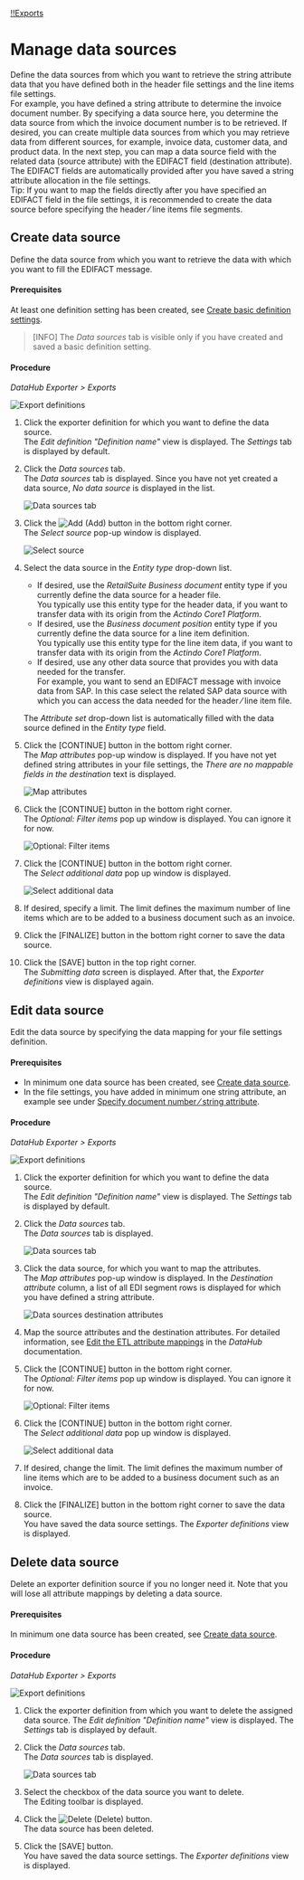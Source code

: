 [!!Exports](../UserInterface/01_Exports.md)

# Manage data sources
Define the data sources from which you want to retrieve the string attribute data that you have defined both in the header file settings and the line items file settings.   
For example, you have defined a string attribute to determine the invoice document number. By specifying a data source here, you determine the data source from which the invoice document number is to be retrieved. 
If desired, you can create multiple data sources from which you may retrieve data from different sources, for example, invoice data, customer data, and product data. In the next step, you can map a data source field with the related data (source attribute) with the EDIFACT field (destination attribute). The EDIFACT fields are automatically provided after you have saved a string attribute allocation in the file settings.   
Tip: If you want to map the fields directly after you have specified an EDIFACT field in the file settings, it is recommended to create the data source before specifying the header &frasl; line items file segments.

## Create data source
Define the data source from which you want to retrieve the data with which you want to fill the EDIFACT message.

#### Prerequisites

At least one definition setting has been created, see [Create basic definition settings](#create-basic-definition-settings).
>[INFO] The *Data sources* tab is visible only if you have created and saved a basic definition setting. 

#### Procedure

*DataHub Exporter > Exports*

![Export definitions](../../Assets/Screenshots/EDI/Operation/ExportDefinitions.png "[Export definitions]")

1. Click the exporter definition for which you want to define the data source.   
    The *Edit definition "Definition name"* view is displayed. The *Settings* tab is displayed by default.

2. Click the *Data sources* tab.   
    The *Data sources* tab is displayed. Since you have not yet created a data source, *No data source* is displayed in the list. 

    ![Data sources tab](../../Assets/Screenshots/EDI/Operation/DataSourcesList.png "[Data sources tab]")

3. Click the ![Add](../../Assets/Icons/Plus01.png "[Add]") (Add) button in the bottom right corner.     
    The *Select source* pop-up window is displayed.

    ![Select source](../../Assets/Screenshots/EDI/Operation/DataSourcesSelectSource.png "[Select source]")

4. Select the data source in the *Entity type* drop-down list.   
    - If desired, use the *RetailSuite Business document* entity type if you currently define the data source for a header file.    
    You typically use this entity type for the header data, if you want to transfer data with its origin from the *Actindo Core1 Platform*.
    - If desired, use the *Business document position* entity type if you currently define the data source for a line item definition.   
    You typically use this entity type for the line item data, if you want to transfer data with its origin from the *Actindo Core1 Platform*.  
    - If desired, use any other data source that provides you with data needed for the transfer.   
    For example, you want to send an EDIFACT message with invoice data from SAP. In this case select the related SAP data source with which you can access the data needed for the header &frasl; line item file.   
    
    The *Attribute set* drop-down list is automatically filled with the data source defined in the *Entity type* field.
    
5. Click the [CONTINUE] button in the bottom right corner.   
    The *Map attributes* pop-up window is displayed. If you have not yet defined string attributes in your file settings, the *There are no mappable fields in the destination* text is displayed.

    ![Map attributes](../../Assets/Screenshots/EDI/Operation/DataSourcesMapAttributes.png "[Map attributes]")

6. Click the [CONTINUE] button in the bottom right corner.   
    The *Optional: Filter items* pop up window is displayed. You can ignore it for now.

     ![Optional: Filter items](../../Assets/Screenshots/EDI/Operation/DataSourcesOptionalFilterItems.png "[Optional:Filter items]")

7. Click the [CONTINUE] button in the bottom right corner.   
    The *Select additional data* pop up window is displayed. 

    ![Select additional data](../../Assets/Screenshots/EDI/Operation/DataSourcesSelectAdditionalData.png "[Select additional data]")

8. If desired, specify a limit. The limit defines the maximum number of line items which are to be added to a business document such as an invoice. <!---Julian, ist das richtig?-->

9. Click the [FINALIZE] button in the bottom right corner to save the data source.

10. Click the [SAVE] button in the top right corner.    
   The *Submitting data* screen is displayed. After that, the *Exporter definitions* view is displayed again. 



## Edit data source

Edit the data source by specifying the data mapping for your file settings definition.

#### Prerequisites

- In minimum one data source has been created, see [Create data source](#create-data-source).
- In the file settings, you have added in minimum one string attribute, an example see under [Specify document number &frasl; string attribute](./02_ManageHeaderFileSett.md#specify-document-number-⁄-string-attribute).

#### Procedure

*DataHub Exporter > Exports*

![Export definitions](../../Assets/Screenshots/EDI/Operation/ExportDefinitions.png "[Export definitions]")

1. Click the exporter definition for which you want to define the data source.   
    The *Edit definition "Definition name"* view is displayed. The *Settings* tab is displayed by default.

2. Click the *Data sources* tab.   
    The *Data sources* tab is displayed.  

    ![Data sources tab](../../Assets/Screenshots/EDI/Operation/DataSourcesListWithEntries.png "[Data sources tab]")

3. Click the data source, for which you want to map the attributes.   
    The *Map attributes* pop-up window is displayed. In the *Destination attribute* column, a list of all EDI segment rows is displayed for which you have defined a string attribute.

    ![Data sources destination attributes](../../Assets/Screenshots/EDI/Operation/DataSourcesDestinationAttributes.png "[Data sources destination attributes]")

4. Map the source attributes and the destination attributes. For detailed information, see [Edit the ETL attribute mappings](../../DataHub/Operation/01_ManageETLMappings.md#delete-an-etl-attribute-mapping) in the *DataHub* documentation.

5. Click the [CONTINUE] button in the bottom right corner.   
    The *Optional: Filter items* pop up window is displayed. You can ignore it for now.

     ![Optional: Filter items](../../Assets/Screenshots/EDI/Operation/DataSourcesOptionalFilterItems.png "[Optional:Filter items]")

6. Click the [CONTINUE] button in the bottom right corner.   
    The *Select additional data* pop up window is displayed. 

    ![Select additional data](../../Assets/Screenshots/EDI/Operation/DataSourcesSelectAdditionalData.png "[Select additional data]")

7. If desired, change the limit. The limit defines the maximum number of line items which are to be added to a business document such as an invoice. <!---ist das richtig?-->

8. Click the [FINALIZE] button in the bottom right corner to save the data source.   
  You have saved the data source settings. The *Exporter definitions* view is displayed. 




## Delete data source

 Delete an exporter definition source if you no longer need it. Note that you will lose all attribute mappings by deleting a data source.

 #### Prerequisites

In minimum one data source has been created, see [Create data source](#create-data-source).

#### Procedure

*DataHub Exporter > Exports*

![Export definitions](../../Assets/Screenshots/EDI/Operation/ExportDefinitions.png "[Export definitions]")

1. Click the exporter definition from which you want to delete the assigned data source.
  The *Edit definition "Definition name"* view is displayed. The *Settings* tab is displayed by default.

2. Click the *Data sources* tab.   
    The *Data sources* tab is displayed.  
    
    ![Data sources tab](../../Assets/Screenshots/EDI/Operation/DataSourcesListWithEntries.png "[Data sources tab]")

3. Select the checkbox of the data source you want to delete.    
   The Editing toolbar is displayed.

4. Click the ![Delete](../../Assets/Icons/Trash03.png "[Delete]") (Delete) button.   
   The data source has been deleted.

5. Click the [SAVE] button.    
    You have saved the data source settings. The *Exporter definitions* view is displayed. 
     




